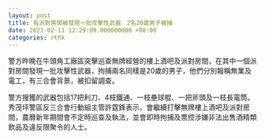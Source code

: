 ```yaml
---
layout: post
title: 有派對房間被發現一批攻擊性武器　2名20歲男子被捕
date: 2021-02-11 12:29:09.000000000 +08:00
categories: rthk
---
```


警方昨晚在牛頭角工廠區突擊巡查無牌經營的樓上酒吧及派對房間，在其中一個派對房間發現一批攻擊性武器，拘捕兩名同樣是20歲的男子，他們分別報稱無業及電工，有三合會背景，被扣留調查。

警方搜獲的武器包括17把利刀、4枝鐵通、一枝壘球棍、一把斧頭及一枝長電筒。秀茂坪警區反三合會行動組主管許霆鋒表示，會繼續打擊無牌樓上酒吧及派對房間，農曆新年期間會不定時巡查及執法，並會即時拘捕及票控涉嫌非法出售酒精類飲品及違反限聚令的人士。
